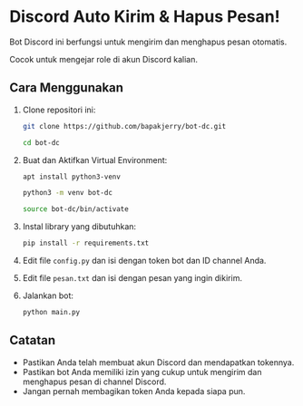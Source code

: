 # Discord Auto Kirim & Hapus Pesan!

Bot Discord ini berfungsi untuk mengirim dan menghapus pesan otomatis.

Cocok untuk mengejar role di akun Discord kalian.

## Cara Menggunakan

1.  Clone repositori ini:

    ```bash
    git clone https://github.com/bapakjerry/bot-dc.git
    ```
    
    ```bash
    cd bot-dc
    ```

2. Buat dan Aktifkan Virtual Environment:

   ```bash
   apt install python3-venv
   ```
   ```bash
   python3 -m venv bot-dc
   ```
   ```bash
   source bot-dc/bin/activate
   ```

3.  Instal library yang dibutuhkan:

    ```bash
    pip install -r requirements.txt
    ```

4.  Edit file `config.py` dan isi dengan token bot dan ID channel Anda.

5.  Edit file `pesan.txt` dan isi dengan pesan yang ingin dikirim.

6.  Jalankan bot:

    ```bash
    python main.py
    ```

## Catatan

*   Pastikan Anda telah membuat akun Discord dan mendapatkan tokennya.
*   Pastikan bot Anda memiliki izin yang cukup untuk mengirim dan menghapus pesan di channel Discord.
*   Jangan pernah membagikan token Anda kepada siapa pun.
